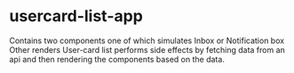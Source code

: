# usercard-list-app
Contains two components 
one of which simulates Inbox or Notification box
Other renders User-card list 
performs side effects by fetching data from an api and then rendering the components based on the data.
